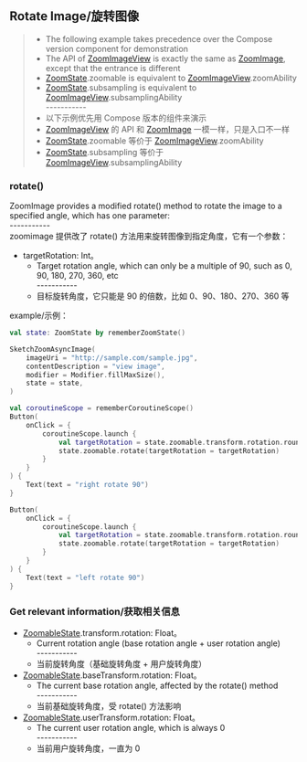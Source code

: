 ## Rotate Image/旋转图像

> * The following example takes precedence over the Compose version component for demonstration
> * The API of [ZoomImageView] is exactly the same as [ZoomImage], except that the entrance is
    different
> * [ZoomState].zoomable is equivalent to [ZoomImageView].zoomAbility
> * [ZoomState].subsampling is equivalent to [ZoomImageView].subsamplingAbility
    <br>-----------</br>
> * 以下示例优先用 Compose 版本的组件来演示
> * [ZoomImageView] 的 API 和 [ZoomImage] 一模一样，只是入口不一样
> * [ZoomState].zoomable 等价于 [ZoomImageView].zoomAbility
> * [ZoomState].subsampling 等价于 [ZoomImageView].subsamplingAbility

### rotate()

ZoomImage provides a modified rotate() method to rotate the image to a specified angle, which has
one parameter:
<br>-----------</br>
zoomimage 提供改了 rotate() 方法用来旋转图像到指定角度，它有一个参数：

* targetRotation: Int。
    * Target rotation angle, which can only be a multiple of 90, such as 0, 90, 180, 270, 360, etc
      <br>-----------</br>
    * 目标旋转角度，它只能是 90 的倍数，比如 0、90、180、270、360 等

example/示例：

```kotlin
val state: ZoomState by rememberZoomState()

SketchZoomAsyncImage(
    imageUri = "http://sample.com/sample.jpg",
    contentDescription = "view image",
    modifier = Modifier.fillMaxSize(),
    state = state,
)

val coroutineScope = rememberCoroutineScope()
Button(
    onClick = {
        coroutineScope.launch {
            val targetRotation = state.zoomable.transform.rotation.roundToInt() + 90
            state.zoomable.rotate(targetRotation = targetRotation)
        }
    }
) {
    Text(text = "right rotate 90")
}

Button(
    onClick = {
        coroutineScope.launch {
            val targetRotation = state.zoomable.transform.rotation.roundToInt() - 90
            state.zoomable.rotate(targetRotation = targetRotation)
        }
    }
) {
    Text(text = "left rotate 90")
}
```

### Get relevant information/获取相关信息

* [ZoomableState].transform.rotation: Float。
    * Current rotation angle (base rotation angle + user rotation angle)
      <br>-----------</br>
    * 当前旋转角度（基础旋转角度 + 用户旋转角度）
* [ZoomableState].baseTransform.rotation: Float。
    * The current base rotation angle, affected by the rotate() method
      <br>-----------</br>
    * 当前基础旋转角度，受 rotate() 方法影响
* [ZoomableState].userTransform.rotation: Float。
    * The current user rotation angle, which is always 0
      <br>-----------</br>
    * 当前用户旋转角度，一直为 0

[ZoomImageView]: ../../zoomimage-view/src/main/java/com/github/panpf/zoomimage/ZoomImageView.kt

[ZoomImage]: ../../zoomimage-compose/src/main/java/com/github/panpf/zoomimage/ZoomImage.kt

[ZoomState]: ../../zoomimage-compose/src/main/java/com/github/panpf/zoomimage/compose/ZoomState.kt

[ZoomableState]: ../../zoomimage-compose/src/main/java/com/github/panpf/zoomimage/compose/zoom/ZoomableState.kt